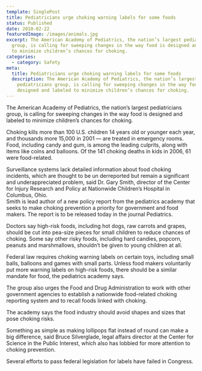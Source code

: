 ```yaml
---
template: SinglePost
title: Pediatricians urge choking warning labels for some foods
status: Published
date: 2010-02-22
featuredImage: /images/animals.jpg
excerpt: The American Academy of Pediatrics, the nation’s largest pediatricians
  group, is calling for sweeping changes in the way food is designed and labeled
  to minimize children’s chances for choking.
categories:
  - category: Safety
meta:
  title: Pediatricians urge choking warning labels for some foods
  description: The American Academy of Pediatrics, the nation’s largest
    pediatricians group, is calling for sweeping changes in the way food is
    designed and labeled to minimize children’s chances for choking.
---
```

<!--StartFragment-->

The American Academy of Pediatrics, the nation’s largest pediatricians group, is calling for sweeping changes in the way food is designed and labeled to minimize children’s chances for choking.

Choking kills more than 100 U.S. children 14 years old or younger each year, and thousands more 15,000 in 2001 — are treated in emergency rooms. Food, including candy and gum, is among the leading culprits, along with items like coins and balloons. Of the 141 choking deaths in kids in 2006, 61 were food-related.

Surveillance systems lack detailed information about food choking incidents, which are thought to be un derreported but remain a significant and underappreciated problem, said Dr. Gary Smith, director of the Center for Injury Research and Policy at Nationwide Children’s Hospital in Columbus, Ohio.\
Smith is lead author of a new policy report from the pediatrics academy that seeks to make choking prevention a priority for government and food makers. The report is to be released today in the journal Pediatrics.

Doctors say high-risk foods, including hot dogs, raw carrots and grapes, should be cut into pea-size pieces for small children to reduce chances of choking. Some say other risky foods, including hard candies, popcorn, peanuts and marshmallows, shouldn’t be given to young children at all.

Federal law requires choking warning labels on certain toys, including small balls, balloons and games with small parts. Unless food makers voluntarily put more warning labels on high-risk foods, there should be a similar mandate for food, the pediatrics academy says.

The group also urges the Food and Drug Administration to work with other government agencies to establish a nationwide food-related choking reporting system and to recall foods linked with choking.

The academy says the food industry should avoid shapes and sizes that pose choking risks.

Something as simple as making lollipops flat instead of round can make a big difference, said Bruce Silverglade, legal affairs director at the Center for Science in the Public Interest, which also has lobbied for more attention to choking prevention.

Several efforts to pass federal legislation for labels have failed in Congress.

<!--EndFragment-->